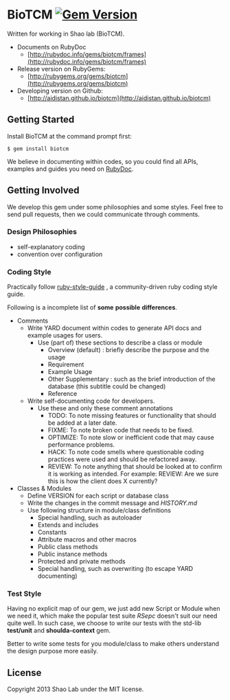 BioTCM [![Gem Version](https://badge.fury.io/rb/biotcm.png)](http://badge.fury.io/rb/biotcm)
=======

Written for working in Shao lab (BioTCM).

* Documents on RubyDoc
	* [http://rubydoc.info/gems/biotcm/frames](http://rubydoc.info/gems/biotcm/frames)
* Release version on RubyGems:
	* [http://rubygems.org/gems/biotcm](http://rubygems.org/gems/biotcm)
* Developing version on Github:
	* [http://aidistan.github.io/biotcm](http://aidistan.github.io/biotcm)


## Getting Started

Install BioTCM at the command prompt first:

	$ gem install biotcm

We believe in documenting within codes, so you could find all APIs, examples 
and guides you need on [RubyDoc](http://rubydoc.info/gems/biotcm/frames).


## Getting Involved

We develop this gem under some philosophies and some styles. Feel free to 
send pull requests, then we could communicate through comments.

### Design Philosophies

* self-explanatory coding
* convention over configuration

### Coding Style

Practically follow [ruby-style-guide](http://aidistan.github.io/ruby-style-guide/)
, a community-driven ruby coding style guide.

Following is a incomplete list of __some__ __possible__ __differences__.

* Comments
	* Write YARD document within codes to generate API docs and example usages 
	  for users.
		* Use (part of) these sections to describe a class or module
			* Overview (default) : briefly describe the purpose and the usage
			* Requirement
			* Example Usage
			* Other Supplementary : such as the brief introduction of the 
			  database (this subtitle could be changed)
			* Reference
	* Write self-documenting code for developers.			
		* Use these and only these comment annotations
			* TODO: To note missing features or functionality that should be 
			  added at a later date.
			* FIXME: To note broken code that needs to be fixed.
			* OPTIMIZE: To note slow or inefficient code that may cause 
			  performance problems.
			* HACK: To note code smells where questionable coding practices 
			  were used and should be refactored away.
			* REVIEW: To note anything that should be looked at to confirm 
			  it is working as intended. For example: REVIEW: Are we sure this 
			  is how the client does X currently?
* Classes & Modules
	* Define VERSION for each script or database class
	* Write the changes in the commit message and _HISTORY.md_
	* Use following structure in module/class definitions
		* Special handling, such as autoloader
		* Extends and includes
		* Constants
		* Attribute macros and other macros
		* Public class methods
		* Public instance methods
		* Protected and private methods
		* Special handling, such as overwriting (to escape YARD documenting)

### Test Style

Having no explicit map of our gem, we just add new Script or Module when we 
need it, which make the popular test suite _RSepc_ doesn't suit our need 
quite well. In such case, we choose to write our tests with the std-lib 
__test/unit__ and __shoulda-context__ gem.

Better to write some tests for you module/class to make others understand the 
design purpose more easily.


## License

Copyright 2013 Shao Lab under the MIT license.
